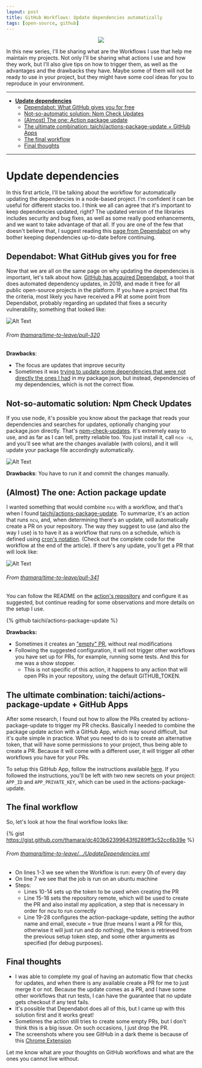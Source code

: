 ```yaml
---
layout: post
title: GitHub Workflows: Update dependencies automatically
tags: [open-source, github]
---
```


<p align="center">
  <img src="https://res.cloudinary.com/practicaldev/image/fetch/s--iT4C0UDo--/c_imagga_scale,f_auto,fl_progressive,h_420,q_auto,w_1000/https://dev-to-uploads.s3.amazonaws.com/i/w0j6bsx5v4g9b2pytr5v.png"/>
</p>

In this new series, I'll be sharing what are the Workflows I use that help me maintain my projects. Not only I'll be sharing what actions I use and how they work, but I'll also give tips on how to trigger them, as well as the advantages and the drawbacks they have. Maybe some of them will not be ready to use in your project, but they might have some cool ideas for you to reproduce in your environment.

----

- [**Update dependencies**](#Update-dependencies)
  * [Dependabot: What GitHub gives you for free](#Dependabot-What-GitHub-gives-you-for-free)
  * [Not-so-automatic solution: Npm Check Updates](#Not-so-automatic-solution-Npm-Check-Updates)
  * [(Almost) The one: Action package update](#Almost-The-one-Action-package-update)
  * [The ultimate combination: taichi/actions-package-update + GitHub Apps](#The-ultimate-combination-taichiactions-package-update-GitHub-Apps)
  * [The final workflow](#The-final-workflow)
  * [Final thoughts](#Final-thoughts)

---

# **Update dependencies** <a name="Update-dependencies"></a>
In this first article, I'll be talking about the workflow for automatically updating the dependencies in a node-based project. I'm confident it can be useful for different stacks too.
I think we all can agree that it's important to keep dependencies updated, right? The updated version of the libraries includes security and bug fixes, as well as some really good enhancements, and we want to take advantage of that all. If you are one of the few that doesn't believe that, I suggest reading this [page from Dependabot](https://dependabot.com/blog/why-bother/) on why bother keeping dependencies up-to-date before continuing.

## Dependabot: What GitHub gives you for free <a name="Dependabot-What-GitHub-gives-you-for-free"></a>
Now that we are all on the same page on why updating the dependencies is important, let's talk about how.
[GitHub has acquired Dependabot](https://dependabot.com/blog/hello-github/), a tool that does automated dependency updates, in 2019, and made it free for all public open-source projects in the platform.
If you have a project that fits the criteria, most likely you have received a PR at some point from Dependabot, probably regarding an updated that fixes a security vulnerability, something that looked like:

![Alt Text](https://dev-to-uploads.s3.amazonaws.com/i/gefmcg08yyg90mkgng3n.jpg)

###### From [thamara/time-to-leave/pull-320](https://github.com/thamara/time-to-leave/pull/320)


**Drawbacks**:
- The focus are updates that improve security
- Sometimes it was [trying to update some dependencies that were not directly the ones I had](https://github.com/thamara/time-to-leave/pull/320) in my package.json, but instead, dependencies of my dependencies, which is not the correct flow.

## Not-so-automatic solution: Npm Check Updates <a name="Not-so-automatic-solution-Npm-Check-Updates"></a>
If you use node, it's possible you know about the package that reads your dependencies and searches for updates, optionally changing your package.json directly. That's [npm-check-updates](https://www.npmjs.com/package/npm-check-updates).
It's extremely easy to use, and as far as I can tell, pretty reliable too. You just install it, call `ncu -u`, and you'll see what are the changes available (with colors), and it will update your package file accordingly automatically.

![Alt Text](https://dev-to-uploads.s3.amazonaws.com/i/nbt3tdi49znopuxy7ko0.jpg)

**Drawbacks**: You have to run it and commit the changes manually.

## (Almost) The one: Action package update <a name="Almost-The-one-Action-package-update"></a>

I wanted something that would combine `ncu` with a workflow, and that's when I found [taichi/actions-package-update](https://github.com/taichi/actions-package-update). To summarize, it's an action that runs `ncu`, and, when determining there's an update, will automatically create a PR on your repository.
The way they suggest to use (and also the way I use) is to have it as a workflow that runs on a schedule, which is defined using [cron's notation](http://www.nncron.ru/help/EN/working/cron-format.htm). (Check out the complete code for the workflow at the end of the article). If there's any update, you'll get a PR that will look like:

![Alt Text](https://dev-to-uploads.s3.amazonaws.com/i/3ubu00ao0a37aoljq816.jpg)

###### From [thamara/time-to-leave/pull-341](https://github.com/thamara/time-to-leave/pull/341)

You can follow the README on the [action's repository](https://github.com/taichi/actions-package-update) and configure it as suggested, but continue reading for some observations and more details on the setup I use.

{% github taichi/actions-package-update %}

**Drawbacks:**
- Sometimes it creates an ["empty" PR](https://github.com/thamara/time-to-leave/pull/339), without real modifications
- Following the suggested configuration, it will not trigger other workflows you have set up for PRs, for example, running some tests. And this for me was a show stopper.
  - This is not specific of this action, it happens to any action that will open PRs in your repository, using the default GITHUB_TOKEN.

## The ultimate combination: taichi/actions-package-update + GitHub Apps <a name="The-ultimate-combination-taichiactions-package-update-GitHub-Apps"></a>

After some research, I found out how to allow the PRs created by actions-package-update to trigger my PR checks. Basically I needed to combine the package update action with a GitHub App, which may sound difficult, but it's quite simple in practice. What you need to do is to create an alternative token, that will have some permissions to your project, thus being able to create a PR. Because it will come with a different user, it will trigger all other workflows you have for your PRs.

To setup this GitHub App, follow the instructions available [here](https://github.com/peter-evans/create-pull-request/blob/master/docs/concepts-guidelines.md#authenticating-with-github-app-generated-tokens). If you followed the instructions, you'll be left with two new secrets on your project: `APP_ID` and `APP_PRIVATE_KEY`, which can be used in the actions-package-update.

## The final workflow <a name="The-final-workflow"></a>

So, let's look at how the final workflow looks like:

{% gist https://gist.github.com/thamara/dc403b62399643f6289ff3c52cc6b39e %}
###### From [thamara/time-to-leave/.../UpdateDependencies.yml](https://github.com/thamara/time-to-leave/blob/main/.github/workflows/UpdateDependencies.yml)

- On lines 1-3 we see when the Workflow is run: every 0h of every day
- On line 7 we see that the job is run on an ubuntu machine
- Steps:
  - Lines 10-14 sets up the token to be used when creating the PR
  - Line 15-18 sets the repository remote, which will be used to create the PR and also install my application, a step that is necessary in order for ncu to run correctly
  - Line 19-28 configures the action-package-update, setting the author name and email, execute = true (true means I want a PR for this, otherwise it will just run and do nothing), the token is retrieved from the previous setup token step, and some other arguments as specified (for debug purposes).

## Final thoughts <a name="Final-thoughts"></a>
- I was able to complete my goal of having an automatic flow that checks for updates, and when there is any available create a PR for me to just merge it or not. Because the update comes as a PR, and I have some other workflows that run tests, I can have the guarantee that no update gets checkout if any test fails.
- It's possible that Dependabot does all of this, but I came up with this solution first and it works great!
- Sometimes the action still tries to create some empty PRs, but I don't think this is a big issue. On such occasions, I just drop the PR.
- The screenshots where you see GitHub in a dark theme is because of this [Chrome Extension](https://chrome.google.com/webstore/detail/odkdlljoangmamjilkamahebpkgpeacp)


Let me know what are your thoughts on GitHub workflows and what are the ones you cannot live without.

